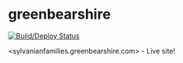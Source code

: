 # greenbearshire

[![Build/Deploy Status](https://api.travis-ci.org/terrajackson/greenbearshire.svg?branch=master)](https://travis-ci.org/terrajackson/greenbearshire#)

<sylvanianfamilies.greenbearshire.com> - Live site!